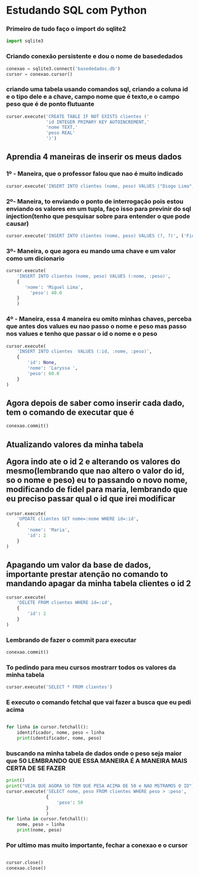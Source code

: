 <h1>Estudando SQL com Python </h1>

<h3>
    Primeiro de tudo faço o import do sqlite2

</h3>

````Python
import sqlite3
````

<h3>
Criando conexão persistente e dou o nome de basededados

</h3>

````Python
conexao = sqlite3.connect('basededados.db')
cursor = conexao.cursor()
````

<h3>
criando uma tabela usando comandos sql,
criando a coluna id e o tipo dele e a chave,
campo nome que é texto,e o campo peso que é 
de ponto flutuante

</h3>

````Python
cursor.execute('CREATE TABLE IF NOT EXISTS clientes ('
               'id INTEGER PRIMARY KEY AUTOINCREMENT,'
               'nome TEXT,'
               'peso REAL'
               ')')
````

<h2>
Aprendia 4 maneiras de inserir os meus dados

</h2>

<h3>

1º - Maneira, que o professor falou que nao é muito indicado

</h3>


````Python
cursor.execute('INSERT INTO clientes (nome, peso) VALUES ("Diogo Lima", 53.4)')

````

<h3>

2º- Maneira, to enviando o ponto de interrogação pois estou enviando os valores em um tupla,
 faço isso para previnir do sql injection(tenho que pesquisar sobre para entender o que pode causar)

</h3>

````Python
cursor.execute('INSERT INTO clientes (nome, peso) VALUES (?, ?)', ('Fidel', 40))

````

<h3>

3º- Maneira, o que agora eu mando uma chave e um valor como um dicionario

</h3>

````Python
cursor.execute(
    'INSERT INTO clientes (nome, peso) VALUES (:nome, :peso)',
    {
       'nome': 'Miguel Lima',
         'peso': 40.0
    }
    )

````

<h3>
4º - Maneira, essa 4 maneira eu omito minhas chaves, perceba que antes dos values eu nao passo o nome e peso
mas passo nos values e tenho que passar o id o nome e o peso

</h3>

````Python
cursor.execute(
    'INSERT INTO clientes  VALUES (:id, :nome, :peso)',
    {
        'id': None,
        'nome': 'Laryssa ',
        'peso': 60.0
    }
)

````

<h2>
Agora depois de saber como inserir cada dado, tem o comando de executar que é
</h2>

````Python
conexao.commit()

````

<h2>
Atualizando valores da minha tabela

Agora indo ate o id 2 e alterando os valores do mesmo(lembrando que nao altero o valor do id, so o nome e peso)
eu to passando o novo nome, modificando de fidel para maria, lembrando que eu preciso passar qual o id que irei
modificar

</h2>

````Python
cursor.execute(
    'UPDATE clientes SET nome=:nome WHERE id=:id',
    {
        'nome': 'Maria',
        'id': 2
    }
)

````

<h2> 
Apagando um valor da base de dados, importante prestar atenção no comando
to mandando apagar da minha tabela clientes o id 2

</h2>

````Python
cursor.execute(
    'DELETE FROM clientes WHERE id=:id',
    {
        'id': 2
    }
)

````

<h3>
Lembrando de fazer o commit para executar
</h3>

````Python
conexao.commit()
````

<h3>
To pedindo para meu cursos mostrarr todos os valores da minha tabela
</h3>

````Python
cursor.execute('SELECT * FROM clientes')

````

<h3>
E executo o comando fetchal que vai fazer a busca que eu pedi acima
</h3>

````Python

for linha in cursor.fetchall():
    identificador, nome, peso = linha
    print(identificador, nome, peso)
````

<h3>
buscando na minha tabela de dados onde o peso seja maior que 50
LEMBRANDO QUE ESSA MANEIRA É A MANEIRA MAIS CERTA DE SE FAZER

</h3>

````Python
print()
print("VEJA QUE AGORA SO TEM QUE PESA ACIMA DE 50 e NAO MSTRAMOS O ID")
cursor.execute('SELECT nome, peso FROM clientes WHERE peso > :peso',
               {
                   'peso': 50
               }
               )
for linha in cursor.fetchall():
    nome, peso = linha
    print(nome, peso)


````

<h3>
Por ultimo mas muito importante,
fechar a conexao e o cursor
</h3>

````Python

cursor.close()
conexao.close()
````

















